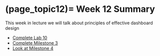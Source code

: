 (page_topic12)=
Week 12 Summary
=======================

This week in lecture we will talk about principles of effective dashboard design

- [Complete Lab 10](./lab10.md)
- [Complete Milestone 3](../project/milestone3.md)
- [Look at Milestone 4](../project/milestone4.md)